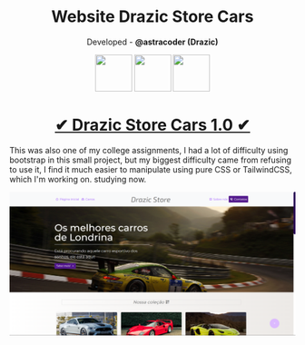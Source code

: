 <h1 align="center">Website Drazic Store Cars</h1>
<p align="center">Developed - <b>@astracoder (Drazic)</b></p>

<p align="center">
  <img width="65" height="65" src="https://cdn.jsdelivr.net/gh/devicons/devicon/icons/html5/html5-original.svg" /> 
  <img width="65" height="65" src="https://cdn.jsdelivr.net/gh/devicons/devicon/icons/css3/css3-original.svg" />     
  <img width="65" height="65" src="https://cdn.jsdelivr.net/gh/devicons/devicon/icons/bootstrap/bootstrap-original.svg" />
</p>

<h1 align="center">
  <a href="https://astracoder.github.io/drazic-store-cars/">✔ Drazic Store Cars 1.0 ✔</a>
</h1>

<p>
  This was also one of my college assignments, I had a lot of difficulty using bootstrap in this small project, but my biggest difficulty came from refusing to use it, I find it much easier to manipulate using pure CSS or TailwindCSS, which I'm working on. studying now.
</p>

<img src="/DrazicStoreCars.png">
